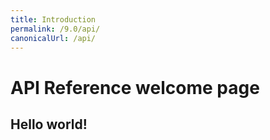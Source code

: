 ```yaml
---
title: Introduction
permalink: /9.0/api/
canonicalUrl: /api/
---
```


# API Reference welcome page

## Hello world!
